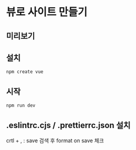 # 뷰로 사이트 만들기

## 미리보기

## 설치
`npm create vue`

## 시작
`npm run dev`


## .eslintrc.cjs / .prettierrc.json 설치
crtl + , : save 검색 후 format on save 체크